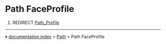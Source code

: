 # Path FaceProfile
1.  REDIRECT [Path_Profile](Path_Profile.md)



---
⏵ [documentation index](../README.md) > [Path](Path_Workbench.md) > Path FaceProfile
